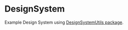# DesignSystem

Example Design System using [DesignSystemUtils package](https://github.com/skarol/DesignSystemUtils).

